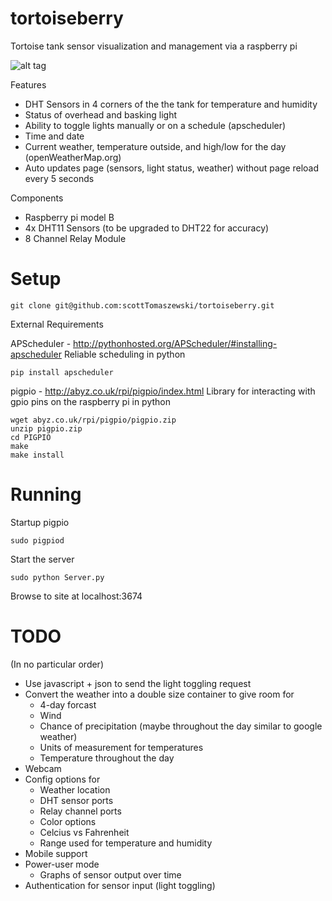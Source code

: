 tortoiseberry
=============

Tortoise tank sensor visualization and management via a raspberry pi

![alt tag](https://raw.github.com/scottTomaszewski/tortoiseberry/master/images/tortoiseberry.png)

Features

* DHT Sensors in 4 corners of the the tank for temperature and humidity
* Status of overhead and basking light
* Ability to toggle lights manually or on a schedule (apscheduler)
* Time and date
* Current weather, temperature outside, and high/low for the day (openWeatherMap.org)
* Auto updates page (sensors, light status, weather) without page reload every 5 seconds

Components

* Raspberry pi model B
* 4x DHT11 Sensors (to be upgraded to DHT22 for accuracy)
* 8 Channel Relay Module

Setup
=====

    git clone git@github.com:scottTomaszewski/tortoiseberry.git

External Requirements 

APScheduler - http://pythonhosted.org/APScheduler/#installing-apscheduler
Reliable scheduling in python

    pip install apscheduler

pigpio - http://abyz.co.uk/rpi/pigpio/index.html
Library for interacting with gpio pins on the raspberry pi in python

    wget abyz.co.uk/rpi/pigpio/pigpio.zip
    unzip pigpio.zip
    cd PIGPIO
    make
    make install

Running
=======

Startup pigpio

    sudo pigpiod

Start the server

    sudo python Server.py

Browse to site at localhost:3674

TODO
====

(In no particular order)

* Use javascript + json to send the light toggling request
* Convert the weather into a double size container to give room for
  * 4-day forcast
  * Wind
  * Chance of precipitation (maybe throughout the day similar to google weather)
  * Units of measurement for temperatures
  * Temperature throughout the day
* Webcam
* Config options for
  * Weather location
  * DHT sensor ports
  * Relay channel ports
  * Color options
  * Celcius vs Fahrenheit
  * Range used for temperature and humidity
* Mobile support 
* Power-user mode
  * Graphs of sensor output over time
* Authentication for sensor input (light toggling)
